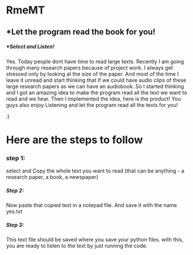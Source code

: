 # RmeMT


## *Let the program read the book for you!
##### *Select and Listen!

Yes.
Today people dont have time to read large texts.
Recently I am going through many research papers because of project work. I always get stressed only by looking at the size of the paper.
And most of the time I leave it unread and start thinking that If we could have audio clips of these large research papers as we can have an audiobook.
So I started thinking and I got an amazing idea to make the program read all the text we want to read and we hear.
Then I implemented the idea, here is the product!
You guys also enjoy Listening and let the program read all the texts for you!

:)

# Here are the steps to follow
### step 1:
select and Copy the whole text you want to read (that can be anything - a research paper, a book, a newspaper) 

##### Step 2: 
Now paste that copied text in a notepad file. And
 save it with the name yes.txt

##### Step 3: 
This text file should be saved where you save your python files.
with this, you are ready to listen to the text by just running the code.


